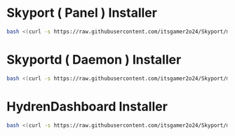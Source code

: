 # Skyport ( Panel ) Installer
```sh
bash <(curl -s https://raw.githubusercontent.com/itsgamer2o24/Skyport/main/Skyport.sh)
```
# Skyportd ( Daemon ) Installer
```sh
bash <(curl -s https://raw.githubusercontent.com/itsgamer2o24/Skyport/main/Skyportd.sh)
```
# HydrenDashboard  Installer
```sh
bash <(curl -s https://raw.githubusercontent.com/itsgamer2o24/Skyport/main/HydrenDashboard.sh)
```
